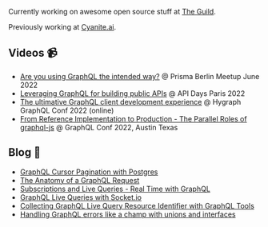 Currently working on awesome open source stuff at [The Guild](https://github.com/the-guild-org).

Previously working at [Cyanite.ai](https://cyanite.ai/).

## Videos 📹

- [Are you using GraphQL the intended way?](https://www.youtube.com/watch?v=YLytItSZCII) @ Prisma Berlin Meetup June 2022
- [Leveraging GraphQL for building public APIs](https://www.youtube.com/watch?v=ydeJpuDxakU) @ API Days Paris 2022
- [The ultimative GraphQL client development experience](https://www.youtube.com/watch?v=wd_s5AiAhG8) @ Hygraph GraphQL Conf 2022 (online)
- [From Reference Implementation to Production - The Parallel Roles of graphql-js](https://www.youtube.com/watch?v=bNMXoBlh98A) @ GraphQL Conf 2022, Austin Texas 

## Blog 📝

- [GraphQL Cursor Pagination with Postgres](https://the-guild.dev/blog/graphql-cursor-pagination-with-postgresql)
- [The Anatomy of a GraphQL Request](https://www.the-guild.dev/blog/the-anatomy-of-a-graphql-request)
- [Subscriptions and Live Queries - Real Time with GraphQL](https://the-guild.dev/blog/subscriptions-and-live-queries-real-time-with-graphql)
- [GraphQL Live Queries with Socket.io](https://dev.to/n1ru4l/graphql-live-queries-with-socket-io-4mh6)
- [Collecting GraphQL Live Query Resource Identifier with GraphQL Tools](https://the-guild.dev/blog/collecting-graphql-live-query-resource-identifier-with-graphql-tools)
- [Handling GraphQL errors like a champ with unions and interfaces](https://blog.logrocket.com/handling-graphql-errors-like-a-champ-with-unions-and-interfaces/)
